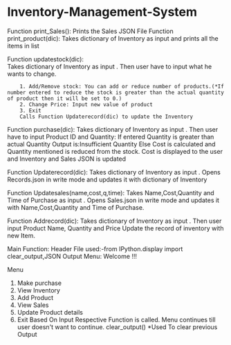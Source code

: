 # Inventory-Management-System
Function print_Sales():
   Prints the Sales JSON File
Function print_product(dic):
   Takes dictionary of Inventory as input and prints all the items in list
    
Function updatestock(dic):    
   Takes dictionary of Inventory as input .
   Then user have to input what he wants to change.
   
        1. Add/Remove stock: You can add or reduce number of products.(*If number entered to reduce the stock is greater than the actual quantity of product then it will be set to 0.)
        2. Change Price: Input new value of product
        3. Exit
        Calls Function Updaterecord(dic) to update the Inventory
    
        
Function purchase(dic):
    Takes dictionary of Inventory as input .
    Then user have to input Product ID and Quantity:
    If entered Quantity is greater than actual Quantity Output is:Insufficient Quantity
    Else Cost is calculated and Quantity mentioned is reduced from the stock.
    Cost is displayed to the user and Inventory and Sales JSON is updated
    

Function Updaterecord(dic):
    Takes dictionary of Inventory as input .
    Opens Records.json in write mode and updates it with dictionary of Inventory
    

Function Updatesales(name,cost,q,time):
    Takes Name,Cost,Quantity and Time of Purchase as input .
    Opens Sales.json in write mode and updates it with Name,Cost,Quantity and Time of Purchase.
   
    
Function Addrecord(dic):
    Takes dictionary of Inventory as input .
    Then user input Product Name, Quantity and Price
    Update the record of inventory with new Item.

Main Function:
Header File used:-from IPython.display import clear_output,JSON
Output Menu:
  Welcome !!!

   Menu
   1. Make purchase
   2. View Inventory
   3. Add Product
   4. View Sales
   5. Update Product details
   6. Exit
Based On Input Respective Function is called.
Menu continues till user doesn't want to continue.
clear_output() *Used To clear previous Output 
    
    
  

